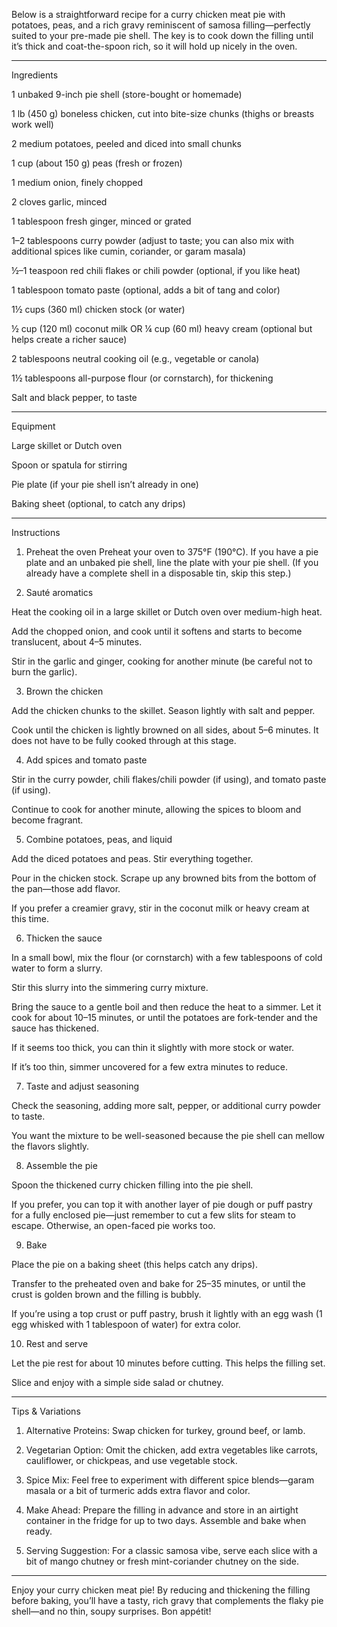 Below is a straightforward recipe for a curry chicken meat pie with potatoes, peas, and a rich gravy reminiscent of samosa filling—perfectly suited to your pre-made pie shell. The key is to cook down the filling until it’s thick and coat-the-spoon rich, so it will hold up nicely in the oven.


---

Ingredients

1 unbaked 9-inch pie shell (store-bought or homemade)

1 lb (450 g) boneless chicken, cut into bite-size chunks (thighs or breasts work well)

2 medium potatoes, peeled and diced into small chunks

1 cup (about 150 g) peas (fresh or frozen)

1 medium onion, finely chopped

2 cloves garlic, minced

1 tablespoon fresh ginger, minced or grated

1–2 tablespoons curry powder (adjust to taste; you can also mix with additional spices like cumin, coriander, or garam masala)

½–1 teaspoon red chili flakes or chili powder (optional, if you like heat)

1 tablespoon tomato paste (optional, adds a bit of tang and color)

1½ cups (360 ml) chicken stock (or water)

½ cup (120 ml) coconut milk OR ¼ cup (60 ml) heavy cream (optional but helps create a richer sauce)

2 tablespoons neutral cooking oil (e.g., vegetable or canola)

1½ tablespoons all-purpose flour (or cornstarch), for thickening

Salt and black pepper, to taste



---

Equipment

Large skillet or Dutch oven

Spoon or spatula for stirring

Pie plate (if your pie shell isn’t already in one)

Baking sheet (optional, to catch any drips)



---

Instructions

1. Preheat the oven
Preheat your oven to 375°F (190°C). If you have a pie plate and an unbaked pie shell, line the plate with your pie shell. (If you already have a complete shell in a disposable tin, skip this step.)


2. Sauté aromatics

Heat the cooking oil in a large skillet or Dutch oven over medium-high heat.

Add the chopped onion, and cook until it softens and starts to become translucent, about 4–5 minutes.

Stir in the garlic and ginger, cooking for another minute (be careful not to burn the garlic).



3. Brown the chicken

Add the chicken chunks to the skillet. Season lightly with salt and pepper.

Cook until the chicken is lightly browned on all sides, about 5–6 minutes. It does not have to be fully cooked through at this stage.



4. Add spices and tomato paste

Stir in the curry powder, chili flakes/chili powder (if using), and tomato paste (if using).

Continue to cook for another minute, allowing the spices to bloom and become fragrant.



5. Combine potatoes, peas, and liquid

Add the diced potatoes and peas. Stir everything together.

Pour in the chicken stock. Scrape up any browned bits from the bottom of the pan—those add flavor.

If you prefer a creamier gravy, stir in the coconut milk or heavy cream at this time.



6. Thicken the sauce

In a small bowl, mix the flour (or cornstarch) with a few tablespoons of cold water to form a slurry.

Stir this slurry into the simmering curry mixture.

Bring the sauce to a gentle boil and then reduce the heat to a simmer. Let it cook for about 10–15 minutes, or until the potatoes are fork-tender and the sauce has thickened.

If it seems too thick, you can thin it slightly with more stock or water.

If it’s too thin, simmer uncovered for a few extra minutes to reduce.




7. Taste and adjust seasoning

Check the seasoning, adding more salt, pepper, or additional curry powder to taste.

You want the mixture to be well-seasoned because the pie shell can mellow the flavors slightly.



8. Assemble the pie

Spoon the thickened curry chicken filling into the pie shell.

If you prefer, you can top it with another layer of pie dough or puff pastry for a fully enclosed pie—just remember to cut a few slits for steam to escape. Otherwise, an open-faced pie works too.



9. Bake

Place the pie on a baking sheet (this helps catch any drips).

Transfer to the preheated oven and bake for 25–35 minutes, or until the crust is golden brown and the filling is bubbly.

If you’re using a top crust or puff pastry, brush it lightly with an egg wash (1 egg whisked with 1 tablespoon of water) for extra color.



10. Rest and serve



Let the pie rest for about 10 minutes before cutting. This helps the filling set.

Slice and enjoy with a simple side salad or chutney.



---

Tips & Variations

1. Alternative Proteins: Swap chicken for turkey, ground beef, or lamb.


2. Vegetarian Option: Omit the chicken, add extra vegetables like carrots, cauliflower, or chickpeas, and use vegetable stock.


3. Spice Mix: Feel free to experiment with different spice blends—garam masala or a bit of turmeric adds extra flavor and color.


4. Make Ahead: Prepare the filling in advance and store in an airtight container in the fridge for up to two days. Assemble and bake when ready.


5. Serving Suggestion: For a classic samosa vibe, serve each slice with a bit of mango chutney or fresh mint-coriander chutney on the side.




---

Enjoy your curry chicken meat pie! By reducing and thickening the filling before baking, you’ll have a tasty, rich gravy that complements the flaky pie shell—and no thin, soupy surprises. Bon appétit!

